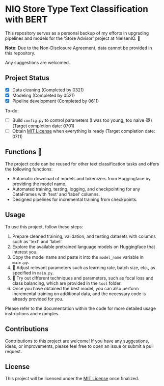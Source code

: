 # NIQ Store Type Text Classification with BERT

This repository serves as a personal backup of my efforts in upgrading pipelines and models for the 'Store Advisor' project at NielsenIQ. :tada:

**Note:** Due to the Non-Disclosure Agreement, data cannot be provided in this repository.

Any suggestions are welcomed.

## Project Status
- [x] Data cleaning (Completed by 0321)
- [x] Modeling (Completed by 0521)
- [x] Pipeline development (Completed by 0611)

To-do:
- [ ] Build `config.py` to control parameters (I was too young, too naive 😹) (Target completion date: 0701)
- [ ] Obtain [MIT License](LICENSE) when everything is ready (Target completion date: 0711)
## Functions :rocket:

The project code can be reused for other text classification tasks and offers the following functions:

- Automatic download of models and tokenizers from Huggingface by providing the model name.
- Automated training, testing, logging, and checkpointing for any DataFrames with 'text' and 'label' columns.
- Designed pipelines for incremental training from checkpoints.

## Usage

To use this project, follow these steps:

1. Prepare cleaned training, validation, and testing datasets with columns such as 'text' and 'label'.
2. Explore the available pretrained language models on Huggingface that interest you.
3. Copy the model name and paste it into the `model_name` variable in `main.py`.
4. :wrench: Adjust relevant parameters such as learning rate, batch size, etc., as specified in `main.py`.
5. :wrench: Try out different techniques and parameters, such as focal loss and class balancing, which are provided in the `tool` folder.
6. Once you have obtained the best model, you can also perform incremental training on additional data, and the necessary code is already provided for you.

Please refer to the documentation within the code for more detailed usage instructions and examples.

## Contributions

Contributions to this project are welcome! If you have any suggestions, ideas, or improvements, please feel free to open an issue or submit a pull request.

## License

This project will be licensed under the [MIT License](LICENSE) once finalized.
